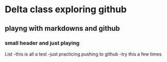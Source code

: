 # Delta class exploring github

## playng with markdowns and github

### small header and just playing

List
-this is all a test
-just practicing pushing to github
-try this a few times
